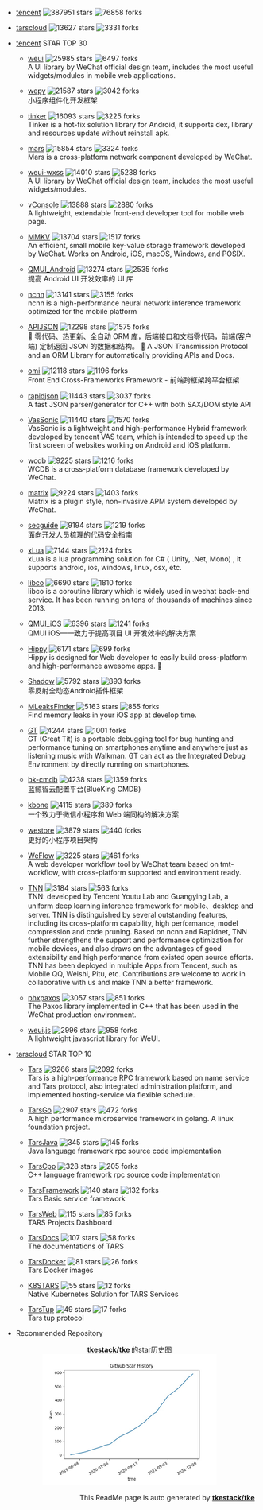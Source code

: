 
+ [tencent](https://github.com/tencent)
![387951 stars](https://img.shields.io/badge/Stars-387951-green)
![76858 forks](https://img.shields.io/badge/Forks-76858-green)

+ [tarscloud](https://github.com/tarscloud)
![13627 stars](https://img.shields.io/badge/Stars-13627-green)
![3331 forks](https://img.shields.io/badge/Forks-3331-green)





+ [tencent](https://github.com/tencent) STAR TOP 30 
    
    + [weui](https://github.com/tencent/weui) 
    ![25985 stars](https://img.shields.io/badge/Stars-25985-green)
    ![6497 forks](https://img.shields.io/badge/Forks-6497-green)  
    A UI library by WeChat official design team, includes the most useful widgets/modules in mobile web applications.
    
    + [wepy](https://github.com/tencent/wepy) 
    ![21587 stars](https://img.shields.io/badge/Stars-21587-green)
    ![3042 forks](https://img.shields.io/badge/Forks-3042-green)  
    小程序组件化开发框架
    
    + [tinker](https://github.com/tencent/tinker) 
    ![16093 stars](https://img.shields.io/badge/Stars-16093-green)
    ![3225 forks](https://img.shields.io/badge/Forks-3225-green)  
    Tinker is a hot-fix solution library for Android, it supports dex, library and resources update without reinstall apk.
    
    + [mars](https://github.com/tencent/mars) 
    ![15854 stars](https://img.shields.io/badge/Stars-15854-green)
    ![3324 forks](https://img.shields.io/badge/Forks-3324-green)  
    Mars is a cross-platform network component  developed by WeChat.
    
    + [weui-wxss](https://github.com/tencent/weui-wxss) 
    ![14010 stars](https://img.shields.io/badge/Stars-14010-green)
    ![5238 forks](https://img.shields.io/badge/Forks-5238-green)  
    A UI library by WeChat official design team, includes the most useful widgets/modules.
    
    + [vConsole](https://github.com/tencent/vConsole) 
    ![13888 stars](https://img.shields.io/badge/Stars-13888-green)
    ![2880 forks](https://img.shields.io/badge/Forks-2880-green)  
    A lightweight, extendable front-end developer tool for mobile web page.
    
    + [MMKV](https://github.com/tencent/MMKV) 
    ![13704 stars](https://img.shields.io/badge/Stars-13704-green)
    ![1517 forks](https://img.shields.io/badge/Forks-1517-green)  
    An efficient, small mobile key-value storage framework developed by WeChat. Works on Android, iOS, macOS, Windows, and POSIX.
    
    + [QMUI_Android](https://github.com/tencent/QMUI_Android) 
    ![13274 stars](https://img.shields.io/badge/Stars-13274-green)
    ![2535 forks](https://img.shields.io/badge/Forks-2535-green)  
    提高 Android UI 开发效率的 UI 库
    
    + [ncnn](https://github.com/tencent/ncnn) 
    ![13141 stars](https://img.shields.io/badge/Stars-13141-green)
    ![3155 forks](https://img.shields.io/badge/Forks-3155-green)  
    ncnn is a high-performance neural network inference framework optimized for the mobile platform
    
    + [APIJSON](https://github.com/tencent/APIJSON) 
    ![12298 stars](https://img.shields.io/badge/Stars-12298-green)
    ![1575 forks](https://img.shields.io/badge/Forks-1575-green)  
    🚀 零代码、热更新、全自动 ORM 库，后端接口和文档零代码，前端(客户端) 定制返回 JSON 的数据和结构。 🚀 A JSON Transmission Protocol and an ORM Library for automatically providing APIs and Docs.
    
    + [omi](https://github.com/tencent/omi) 
    ![12118 stars](https://img.shields.io/badge/Stars-12118-green)
    ![1196 forks](https://img.shields.io/badge/Forks-1196-green)  
     Front End Cross-Frameworks Framework - 前端跨框架跨平台框架
    
    + [rapidjson](https://github.com/tencent/rapidjson) 
    ![11443 stars](https://img.shields.io/badge/Stars-11443-green)
    ![3037 forks](https://img.shields.io/badge/Forks-3037-green)  
    A fast JSON parser/generator for C++ with both SAX/DOM style API
    
    + [VasSonic](https://github.com/tencent/VasSonic) 
    ![11440 stars](https://img.shields.io/badge/Stars-11440-green)
    ![1570 forks](https://img.shields.io/badge/Forks-1570-green)  
    VasSonic is a lightweight and high-performance Hybrid framework developed by tencent VAS team, which is intended to speed up the first screen of websites working on Android and iOS platform. 
    
    + [wcdb](https://github.com/tencent/wcdb) 
    ![9225 stars](https://img.shields.io/badge/Stars-9225-green)
    ![1216 forks](https://img.shields.io/badge/Forks-1216-green)  
    WCDB is a cross-platform database framework developed by WeChat.
    
    + [matrix](https://github.com/tencent/matrix) 
    ![9224 stars](https://img.shields.io/badge/Stars-9224-green)
    ![1403 forks](https://img.shields.io/badge/Forks-1403-green)  
    Matrix is a plugin style, non-invasive APM system developed by WeChat.
    
    + [secguide](https://github.com/tencent/secguide) 
    ![9194 stars](https://img.shields.io/badge/Stars-9194-green)
    ![1219 forks](https://img.shields.io/badge/Forks-1219-green)  
    面向开发人员梳理的代码安全指南
    
    + [xLua](https://github.com/tencent/xLua) 
    ![7144 stars](https://img.shields.io/badge/Stars-7144-green)
    ![2124 forks](https://img.shields.io/badge/Forks-2124-green)  
    xLua is a lua programming solution for  C# ( Unity, .Net, Mono) , it supports android, ios, windows, linux, osx, etc.
    
    + [libco](https://github.com/tencent/libco) 
    ![6690 stars](https://img.shields.io/badge/Stars-6690-green)
    ![1810 forks](https://img.shields.io/badge/Forks-1810-green)  
    libco is a coroutine library which is widely used in wechat  back-end service. It has been running on tens of thousands of machines since 2013.
    
    + [QMUI_iOS](https://github.com/tencent/QMUI_iOS) 
    ![6396 stars](https://img.shields.io/badge/Stars-6396-green)
    ![1241 forks](https://img.shields.io/badge/Forks-1241-green)  
    QMUI iOS——致力于提高项目 UI 开发效率的解决方案
    
    + [Hippy](https://github.com/tencent/Hippy) 
    ![6171 stars](https://img.shields.io/badge/Stars-6171-green)
    ![699 forks](https://img.shields.io/badge/Forks-699-green)  
    Hippy is designed for Web developer to easily build cross-platform and high-performance awesome apps. 👏
    
    + [Shadow](https://github.com/tencent/Shadow) 
    ![5792 stars](https://img.shields.io/badge/Stars-5792-green)
    ![893 forks](https://img.shields.io/badge/Forks-893-green)  
    零反射全动态Android插件框架
    
    + [MLeaksFinder](https://github.com/tencent/MLeaksFinder) 
    ![5163 stars](https://img.shields.io/badge/Stars-5163-green)
    ![855 forks](https://img.shields.io/badge/Forks-855-green)  
    Find memory leaks in your iOS app at develop time.
    
    + [GT](https://github.com/tencent/GT) 
    ![4244 stars](https://img.shields.io/badge/Stars-4244-green)
    ![1001 forks](https://img.shields.io/badge/Forks-1001-green)  
    GT (Great Tit) is a portable debugging tool for bug hunting and performance tuning on smartphones anytime and anywhere just as listening music with Walkman. GT can act as the Integrated Debug Environment by directly running on smartphones.
    
    + [bk-cmdb](https://github.com/tencent/bk-cmdb) 
    ![4238 stars](https://img.shields.io/badge/Stars-4238-green)
    ![1359 forks](https://img.shields.io/badge/Forks-1359-green)  
    蓝鲸智云配置平台(BlueKing CMDB)
    
    + [kbone](https://github.com/tencent/kbone) 
    ![4115 stars](https://img.shields.io/badge/Stars-4115-green)
    ![389 forks](https://img.shields.io/badge/Forks-389-green)  
    一个致力于微信小程序和 Web 端同构的解决方案
    
    + [westore](https://github.com/tencent/westore) 
    ![3879 stars](https://img.shields.io/badge/Stars-3879-green)
    ![440 forks](https://img.shields.io/badge/Forks-440-green)  
    更好的小程序项目架构
    
    + [WeFlow](https://github.com/tencent/WeFlow) 
    ![3225 stars](https://img.shields.io/badge/Stars-3225-green)
    ![461 forks](https://img.shields.io/badge/Forks-461-green)  
    A web developer workflow tool by WeChat team based on tmt-workflow, with cross-platform supported and environment ready.
    
    + [TNN](https://github.com/tencent/TNN) 
    ![3184 stars](https://img.shields.io/badge/Stars-3184-green)
    ![563 forks](https://img.shields.io/badge/Forks-563-green)  
    TNN: developed by Tencent Youtu Lab and Guangying Lab, a uniform deep learning inference framework for mobile、desktop and server. TNN is distinguished by several outstanding features, including its cross-platform capability, high performance, model compression and code pruning. Based on ncnn and Rapidnet, TNN further strengthens the support and performance optimization for mobile devices, and also draws on the advantages of good extensibility and high performance from existed open source efforts. TNN has been deployed in multiple Apps from Tencent, such as Mobile QQ, Weishi, Pitu, etc. Contributions are welcome to work in collaborative with us and make TNN a better framework. 
    
    + [phxpaxos](https://github.com/tencent/phxpaxos) 
    ![3057 stars](https://img.shields.io/badge/Stars-3057-green)
    ![851 forks](https://img.shields.io/badge/Forks-851-green)  
    The Paxos library implemented in C++ that has been used in the WeChat production environment.
    
    + [weui.js](https://github.com/tencent/weui.js) 
    ![2996 stars](https://img.shields.io/badge/Stars-2996-green)
    ![958 forks](https://img.shields.io/badge/Forks-958-green)  
    A lightweight javascript library for WeUI.
    

+ [tarscloud](https://github.com/tarscloud) STAR TOP 10 
    
    + [Tars](https://github.com/tarscloud/Tars) 
    ![9266 stars](https://img.shields.io/badge/Stars-9266-green)
    ![2092 forks](https://img.shields.io/badge/Forks-2092-green)  
    Tars is a high-performance RPC framework based on name service and Tars protocol, also integrated administration platform, and implemented hosting-service via flexible schedule.
    
    + [TarsGo](https://github.com/tarscloud/TarsGo) 
    ![2907 stars](https://img.shields.io/badge/Stars-2907-green)
    ![472 forks](https://img.shields.io/badge/Forks-472-green)  
    A  high performance microservice  framework  in golang. A linux foundation project.
    
    + [TarsJava](https://github.com/tarscloud/TarsJava) 
    ![345 stars](https://img.shields.io/badge/Stars-345-green)
    ![145 forks](https://img.shields.io/badge/Forks-145-green)  
    Java language framework rpc source code implementation
    
    + [TarsCpp](https://github.com/tarscloud/TarsCpp) 
    ![328 stars](https://img.shields.io/badge/Stars-328-green)
    ![205 forks](https://img.shields.io/badge/Forks-205-green)  
    C++ language framework rpc source code implementation
    
    + [TarsFramework](https://github.com/tarscloud/TarsFramework) 
    ![140 stars](https://img.shields.io/badge/Stars-140-green)
    ![132 forks](https://img.shields.io/badge/Forks-132-green)  
    Tars Basic service framework
    
    + [TarsWeb](https://github.com/tarscloud/TarsWeb) 
    ![115 stars](https://img.shields.io/badge/Stars-115-green)
    ![85 forks](https://img.shields.io/badge/Forks-85-green)  
    TARS Projects Dashboard
    
    + [TarsDocs](https://github.com/tarscloud/TarsDocs) 
    ![107 stars](https://img.shields.io/badge/Stars-107-green)
    ![58 forks](https://img.shields.io/badge/Forks-58-green)  
    The documentations of TARS
    
    + [TarsDocker](https://github.com/tarscloud/TarsDocker) 
    ![81 stars](https://img.shields.io/badge/Stars-81-green)
    ![26 forks](https://img.shields.io/badge/Forks-26-green)  
    Tars Docker  images
    
    + [K8STARS](https://github.com/tarscloud/K8STARS) 
    ![55 stars](https://img.shields.io/badge/Stars-55-green)
    ![12 forks](https://img.shields.io/badge/Forks-12-green)  
    Native Kubernetes  Solution for TARS Services
    
    + [TarsTup](https://github.com/tarscloud/TarsTup) 
    ![49 stars](https://img.shields.io/badge/Stars-49-green)
    ![17 forks](https://img.shields.io/badge/Forks-17-green)  
    Tars tup protocol
    


+ Recommended Repository  
<p align="center">
      <strong>
        <a href="https://github.com/tkestack/tke" target="_blank">tkestack/tke</a>
      </strong>  的star历史图
  <br>
  <img src="https://raw.githubusercontent.com/ButterAndButterfly/GithubTools/master/data/stars_history.jpg" width="350px"></img>    
</p>

<p align="right">
      This ReadMe page is auto generated by 
      <strong>
        <a href="https://github.com/tkestack/tke" target="_blank">tkestack/tke</a><br>
      </strong>   
</p>
